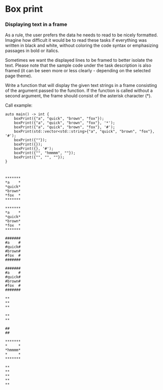 # Box print

### Displaying text in a frame

As a rule, the user prefers the data he needs to read to be nicely formatted. Imagine how difficult it would be to read these tasks if everything was written in black and white, without coloring the code syntax or emphasizing passages in bold or italics.

Sometimes we want the displayed lines to be framed to better isolate the text. Please note that the sample code under the task description is also framed (it can be seen more or less clearly - depending on the selected page theme).

Write a function that will display the given text strings in a frame consisting of the argument passed to the function. If the function is called without a second argument, the frame should consist of the asterisk character (*).

Call example:

    auto main() -> int {
        boxPrint({"a", "quick", "brown", "fox"});
        boxPrint({"a", "quick", "brown", "fox"}, '*');
        boxPrint({"a", "quick", "brown", "fox"}, '#');
        boxPrint(std::vector<std::string>{"a", "quick", "brown", "fox"}, '#');
        boxPrint({""});
        boxPrint({});
        boxPrint({}, '#');
        boxPrint({"", "hmmmm", ""});
        boxPrint({"", "", ""});
    }
#
    *******  
    *a    *
    *quick*  
    *brown*  
    *fox  *
    *******  

    *******  
    *a    *
    *quick*  
    *brown*  
    *fox  *
    *******  

    #######  
    #a    #  
    #quick#  
    #brown#  
    #fox  #  
    #######

    #######  
    #a    #  
    #quick#  
    #brown#  
    #fox  #  
    #######

    **  
    **  
    **

    **  
    **

    ##  
    ##  

    *******  
    *     *  
    *hmmmm*
    *     *  
    *******  

    **  
    **  
    **  
    **  
    **
